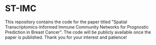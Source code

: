 # ST-IMC
This repository contains the code for the paper titled "Spatial Transcriptomics-Informed Immune Community Networks for Prognostic Prediction in Breast Cancer".   The code will be publicly available once the paper is published.  Thank you for your interest and patience!
